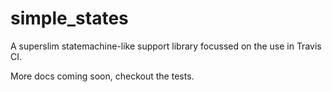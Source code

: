 # simple\_states

A superslim statemachine-like support library focussed on the use in Travis CI.

More docs coming soon, checkout the tests.
